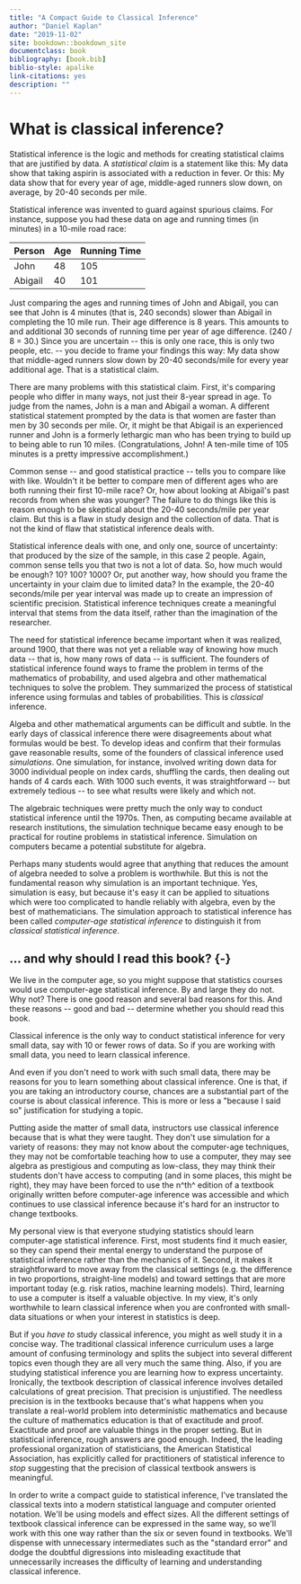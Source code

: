 ```yaml
--- 
title: "A Compact Guide to Classical Inference"
author: "Daniel Kaplan"
date: "2019-11-02"
site: bookdown::bookdown_site
documentclass: book
bibliography: [book.bib]
biblio-style: apalike
link-citations: yes
description: ""
---
```


# What is classical inference?

Statistical inference is the logic and methods for creating statistical claims that are justified by data. A *statistical claim* is a statement like this: My data show that taking aspirin is associated with a reduction in fever. Or this: My data show that for every year of age, middle-aged runners slow down, on average, by 20-40 seconds per mile.

Statistical inference was invented to guard against spurious claims. For instance, suppose you had these data on age and running times (in minutes) in a 10-mile road race:

Person | Age | Running Time
-------|-----|--------------
John   | 48  | 105
Abigail| 40  | 101

Just comparing the ages and running times of John and Abigail, you can see that John is 4 minutes (that is, 240 seconds) slower than Abigail in completing the 10 mile run. Their age difference is 8 years. This amounts to and additional 30 seconds of running time per year of age difference. (240 / 8 = 30.) Since you are uncertain -- this is only one race, this is only two people, etc. -- you decide to frame your findings this way: My data show that middle-aged runners slow down by 20-40 seconds/mile for every year additional age. That is a statistical claim.

There are many problems with this statistical claim. First, it's comparing people who differ in  many ways, not just their 8-year spread in age. To judge from the names, John is a man and Abigail a woman. A different statistical statement prompted by the data is that women are faster than men by 30 seconds per mile. Or, it might be that Abigail is an experienced runner and John is a formerly lethargic man who has been trying to build up to being able to run 10 miles. (Congratulations, John! A ten-mile time of 105 minutes is a pretty impressive accomplishment.)

Common sense -- and good statistical practice -- tells you to compare like with like. Wouldn't it be better to compare men of different ages who are both running their first 10-mile race? Or, how about looking at Abigail's past records from when she was younger? The failure to do things like this is reason enough to be skeptical about the 20-40 seconds/mile per year claim. But this is a flaw in study design and the collection of data. That is not the kind of flaw that statistical inference deals with.

Statistical inference deals with one, and only one, source of uncertainty: that produced by the size of the sample, in this case 2 people. Again, common sense tells you that two is not a lot of data. So, how much would be enough? 10? 100? 1000? Or, put another way, how should you frame the uncertainty in your claim due to limited data? In the example, the 20-40 seconds/mile per year interval was made up to create an impression of scientific precision. Statistical inference techniques create a meaningful interval that stems from the data itself, rather than the imagination of the researcher. 

The need for statistical inference became important when it was realized, around 1900, that there was not yet a reliable way of knowing how much data -- that is, how many rows of data -- is sufficient. The founders of statistical inference found ways to frame the problem in terms of the mathematics of probability, and used algebra and other mathematical techniques to solve the problem. They summarized the process of statistical inference using formulas and tables of probabilities. This is *classical* inference.

Algeba and other mathematical arguments can be difficult and subtle. In the early days of classical inference there were disagreements about what formulas would be best. To develop ideas and confirm that their formulas gave reasonable results, some of the founders of classical inference used *simulations*. One simulation, for instance, involved writing down data for 3000 individual people on index cards, shuffling the cards, then dealing out hands of 4 cards each. With 1000 such events, it was straightforward -- but extremely tedious -- to see what results were likely and which not.

The algebraic techniques were pretty much the only way to conduct statistical inference until the 1970s. Then, as computing became available at research institutions, the simulation technique became easy enough to be practical for routine problems in statistical inference. Simulation on computers became a potential substitute for algebra. 

Perhaps many students would agree that anything that reduces the amount of algebra needed to solve a problem is worthwhile. But this is not the fundamental reason why simulation is an important technique. Yes, simulation is easy, but because it's easy it can be applied to situations which were too complicated to handle reliably with algebra, even by the best of mathematicians. The simulation approach to statistical inference has been called *computer-age statistical inference* to distinguish it from *classical statistical inference*.

## ... and why should I read this book? {-}

We live in the computer age, so you might suppose that statistics courses would use computer-age statistical inference. By and large they do not. Why not? There is one good reason and several bad reasons for this. And these reasons -- good and bad -- determine whether you should read this book.

Classical inference is the only way to conduct statistical inference for very small data, say with 10 or fewer rows of data. So if you are working with small data, you need to learn classical inference.

And even if you don't need to work with such small data, there may be reasons for you to learn something about classical inference. One is that, if you are taking an introductory course, chances are a substantial part of the course is about classical inference. This is more or less a "because I said so" justification for studying a topic. 

Putting aside the matter of small data, instructors use classical inference because that is what they were taught. They don't use simulation for a variety of reasons: they may not know about the computer-age techniques, they may not be comfortable teaching how to use a computer, they may see algebra as prestigious and computing as low-class, they may think their students don't have access to computing (and in some places, this might be right), they may have been forced to use the n^th^ edition of a textbook originally written before computer-age inference was accessible and which continues to use classical inference because it's hard for an instructor to change textbooks. 

My personal view is that everyone studying statistics should learn computer-age statistical inference. First, most students find it much easier, so they can spend their mental energy to understand the purpose of statistical inference rather than the mechanics of it. Second, it makes it straightforward to move away from the classical settings (e.g. the difference in two proportions, straight-line models) and toward settings that are more important today (e.g. risk ratios, machine learning models). Third, learning to use a computer is itself a valuable objective. In my view, it's only worthwhile to learn classical inference when you are confronted with small-data situations or when your interest in statistics is deep.

But if you *have to* study classical inference, you might as well study it in a concise way. The traditional classical inference curriculum uses a large amount of confusing terminology and splits the subject into several different topics even though they are all very much the same thing. Also, if you are studying statistical inference you are learning how to express uncertainty. Ironically, the textbook description of classical inference involves detailed calculations of great precision. That precision is unjustified. The needless precision is in the textbooks because that's what happens when you translate a real-world problem into deterministic mathematics and because the culture of mathematics education is that of exactitude and proof. Exactitude and proof are valuable things in the proper setting. But in statistical inference, rough answers are good enough. Indeed, the leading professional organization of statisticians, the American Statistical Association, has explicitly called for practitioners of statistical inference to *stop* suggesting that the precision of classical textbook answers is meaningful. 

In order to write a compact guide to statistical inference, I've translated the classical texts into a modern statistical language and computer oriented notation. We'll be using models and effect sizes. All the different settings of textbook classical inference can be expressed in the same way, so we'll work with this one way rather than the six or seven found in textbooks. We'll dispense with unnecessary intermediates such as the "standard error" and dodge the doubtful digressions into misleading exactitude that unnecessarily increases the difficulty of learning and understanding classical inference.

